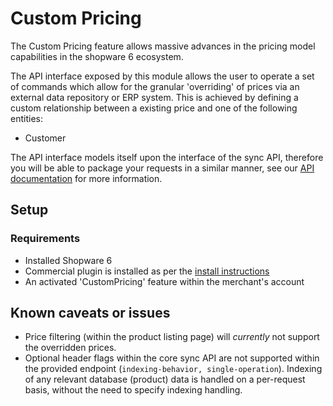 # Custom Pricing

The Custom Pricing feature allows massive advances in the pricing model capabilities in the shopware 6 ecosystem.

The API interface exposed by this module allows the user to operate a set of commands which allow for the granular 'overriding' of prices via an external data repository or ERP system. This is achieved by defining a custom relationship between a existing price and one of the following entities:

- Customer
<!-- These price->entity relationships will come later
- Customer Group 
- Group Id
-->

The API interface models itself upon the interface of the sync API, therefore you will be able to package your requests in a similar manner, see our [API documentation](https://shopware.stoplight.io/docs/admin-api) for more information.

## Setup

### Requirements

- Installed Shopware 6
- Commercial plugin is installed as per the [install instructions](guides/plugins/plugins/plugin-base-guide#install-your-plugin)
- An activated 'CustomPricing' feature within the merchant's account

## Known caveats or issues

- Price filtering (within the product listing page) will _currently_ not support the overridden prices.
- Optional header flags within the core sync API are not supported within the provided endpoint (`indexing-behavior, single-operation`). Indexing of any relevant database (product) data is handled on a per-request basis, without the need to specify indexing handling.